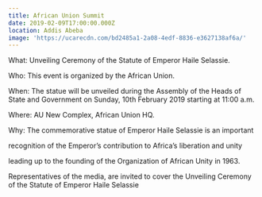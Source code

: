 ```yaml
---
title: African Union Summit
date: 2019-02-09T17:00:00.000Z
location: Addis Abeba
image: 'https://ucarecdn.com/bd2485a1-2a08-4edf-8836-e3627138af6a/'
---
```

What: Unveiling Ceremony of the Statute of Emperor Haile Selassie.



Who: This event is organized by the African Union.



When: The statue will be unveiled during the Assembly of the Heads of State and Government on Sunday, 10th February 2019 starting at 11:00 a.m.



Where: AU New Complex, African Union HQ.



Why: The commemorative statue of Emperor Haile Selassie is an important



recognition of the Emperor’s contribution to Africa’s liberation and unity



leading up to the founding of the Organization of African Unity in 1963.



Representatives of the media, are invited to cover the Unveiling Ceremony of the Statute of Emperor Haile Selassie
